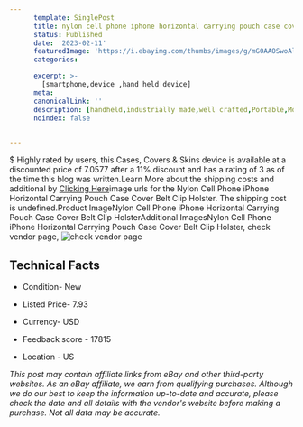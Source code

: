 ```yaml
---
      template: SinglePost
      title: nylon cell phone iphone horizontal carrying pouch case cover belt clip holster
      status: Published
      date: '2023-02-11'
      featuredImage: 'https://i.ebayimg.com/thumbs/images/g/mG0AAOSwoAlixubn/s-l225.jpg'
      categories: 

      excerpt: >-
        [smartphone,device ,hand held device]
      meta:
      canonicalLink: ''
      description: [handheld,industrially made,well crafted,Portable,Mobile,Compact,Convenient,Lightweight,Maneuverable,Man-portable,Miniature,Carriable,Hand-held,Light,Holdable,Transportable,Mobile device,Pocket-sized,On-the-go,Wireless,Cordless,Compact size,Convenient size, smartphone,device ,hand held device]
      noindex: false

        
---
```

$
    Highly rated by users, this Cases, Covers & Skins device is available at a discounted price of 7.0577 after a 11% discount and has a rating of 3 as of the time this blog was written.Learn More about the shipping costs and additional by [Clicking Here](https://www.ebay.com/itm/144637706882?hash=item21ad144282%3Ag%3AmG0AAOSwoAlixubn&mkevt=1&mkcid=1&mkrid=711-53200-19255-0&campid=%253CePNCampaignId%253E&customid=%253CreferenceId%253E&toolid=10049)image urls for the Nylon Cell Phone iPhone Horizontal Carrying Pouch Case Cover Belt Clip Holster. The shipping cost is undefined.Product ImageNylon Cell Phone iPhone Horizontal Carrying Pouch Case Cover Belt Clip HolsterAdditional ImagesNylon Cell Phone iPhone Horizontal Carrying Pouch Case Cover Belt Clip Holster, check vendor page, ![check vendor page](https://origin-galleryplus.ebayimg.com/ws/web/144637706882_2_0_1/225x225.jpg,https://origin-galleryplus.ebayimg.com/ws/web/144637706882_3_0_1/225x225.jpg,https://origin-galleryplus.ebayimg.com/ws/web/144637706882_4_0_1/225x225.jpg,https://origin-galleryplus.ebayimg.com/ws/web/144637706882_5_0_1/225x225.jpg,https://origin-galleryplus.ebayimg.com/ws/web/144637706882_6_0_1/225x225.jpg,https://origin-galleryplus.ebayimg.com/ws/web/144637706882_7_0_1/225x225.jpg,https://origin-galleryplus.ebayimg.com/ws/web/144637706882_8_0_1/225x225.jpg,https://origin-galleryplus.ebayimg.com/ws/web/144637706882_9_0_1/225x225.jpg,https://origin-galleryplus.ebayimg.com/ws/web/144637706882_10_0_1/225x225.jpg,https://origin-galleryplus.ebayimg.com/ws/web/144637706882_11_0_1/225x225.jpg,https://origin-galleryplus.ebayimg.com/ws/web/144637706882_12_0_1/225x225.jpg)
    
    

 ## Technical Facts 



     
      

 - Condition- New 


      

 - Listed Price- 7.93 


      

 - Currency- USD 


      

 - Feedback score - 17815 


      

 - Location - US 


      
      

 *_This post may contain affiliate links from eBay and other third-party websites. As an eBay affiliate, we earn from qualifying purchases. Although we do our best to keep the information up-to-date and accurate, please check the date and all details with the vendor's website before making a purchase. Not all data may be accurate._*



    
    
    
    
    